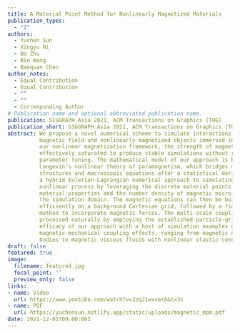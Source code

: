 ```yaml
---
title: A Material Point Method for Nonlinearly Magnetized Materials
publication_types:
  - "2"
authors:
  - Yuchen Sun
  - Xingyu Ni
  - Bo Zhu
  - Bin Wang
  - Baoquan Chen
author_notes:
  - Equal Contribution
  - Equal Contribution
  - ""
  - ""
  - Corresponding Author
# Publication name and optional abbreviated publication name.
publication: SIGGRAPH Asia 2021, ACM Transactions on Graphics (TOG)
publication_short: SIGGRAPH Asia 2021, ACM Transactions on Graphics (TOG)
abstract: We propose a novel numerical scheme to simulate interactions between a
          magnetic field and nonlinearly magnetized objects immersed in it. Under
          our nonlinear magnetization framework, the strength of magnetic forces is
          effectively saturated to produce stable simulations without requiring any
          parameter tuning. The mathematical model of our approach is based upon
          Langevin’s nonlinear theory of paramagnetism, which bridges microscopic
          structures and macroscopic equations after a statistical derivation. We devise
          a hybrid Eulerian-Lagrangian numerical approach to simulating this strongly
          nonlinear process by leveraging the discrete material points to transfer both
          material properties and the number density of magnetic micro-particles in
          the simulation domain. The magnetic equations can then be built and solved
          efficiently on a background Cartesian grid, followed by a finite difference
          method to incorporate magnetic forces. The multi-scale coupling can be
          processed naturally by employing the established particle-grid interpolation schemes in a conventional MLS-MPM framework. We demonstrate the
          efficacy of our approach with a host of simulation examples governed by
          magnetic-mechanical coupling effects, ranging from magnetic deformable
          bodies to magnetic viscous fluids with nonlinear elastic constitutive laws.
draft: false
featured: true
image:
  filename: featured.jpg
  focal_point: ''
  preview_only: false
links:
- name: Video
  url: https://www.youtube.com/watch?v=2zqJ1wvverA&t=3s
- name: PDF
  url: https://yuchensun.netlify.app/static/uploads/magnetic_mpm.pdf
date: 2021-12-01T00:00:00Z
---
```

